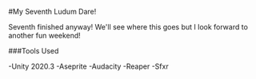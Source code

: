 #My Seventh Ludum Dare!

Seventh finished anyway! We'll see where this goes but I look forward to another fun weekend!

###Tools Used

-Unity 2020.3
-Aseprite
-Audacity
-Reaper
-Sfxr
